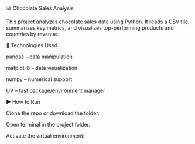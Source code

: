 📊 Chocolate Sales Analysis

This project analyzes chocolate sales data using Python. 
It reads a CSV file, summarizes key metrics, 
and visualizes top-performing products and countries by revenue.


🧪 Technologies Used

pandas – data manipulation

matplotlib – data visualization

numpy – numerical support

UV – fast package/environment manager



▶️ How to Run 

Clone the repo or download the folder.

Open terminal in the project folder.

Activate the virtual environment:


